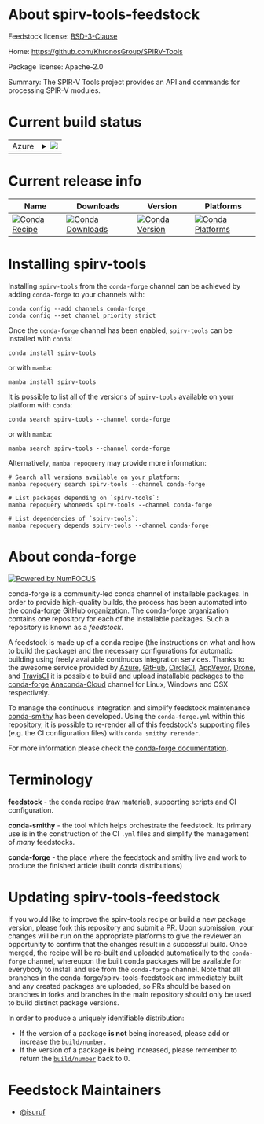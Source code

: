 About spirv-tools-feedstock
===========================

Feedstock license: [BSD-3-Clause](https://github.com/conda-forge/spirv-tools-feedstock/blob/main/LICENSE.txt)

Home: https://github.com/KhronosGroup/SPIRV-Tools

Package license: Apache-2.0

Summary: The SPIR-V Tools project provides an API and commands for processing SPIR-V modules.

Current build status
====================


<table>
    
  <tr>
    <td>Azure</td>
    <td>
      <details>
        <summary>
          <a href="https://dev.azure.com/conda-forge/feedstock-builds/_build/latest?definitionId=19223&branchName=main">
            <img src="https://dev.azure.com/conda-forge/feedstock-builds/_apis/build/status/spirv-tools-feedstock?branchName=main">
          </a>
        </summary>
        <table>
          <thead><tr><th>Variant</th><th>Status</th></tr></thead>
          <tbody><tr>
              <td>linux_64</td>
              <td>
                <a href="https://dev.azure.com/conda-forge/feedstock-builds/_build/latest?definitionId=19223&branchName=main">
                  <img src="https://dev.azure.com/conda-forge/feedstock-builds/_apis/build/status/spirv-tools-feedstock?branchName=main&jobName=linux&configuration=linux%20linux_64_" alt="variant">
                </a>
              </td>
            </tr><tr>
              <td>linux_aarch64</td>
              <td>
                <a href="https://dev.azure.com/conda-forge/feedstock-builds/_build/latest?definitionId=19223&branchName=main">
                  <img src="https://dev.azure.com/conda-forge/feedstock-builds/_apis/build/status/spirv-tools-feedstock?branchName=main&jobName=linux&configuration=linux%20linux_aarch64_" alt="variant">
                </a>
              </td>
            </tr><tr>
              <td>linux_ppc64le</td>
              <td>
                <a href="https://dev.azure.com/conda-forge/feedstock-builds/_build/latest?definitionId=19223&branchName=main">
                  <img src="https://dev.azure.com/conda-forge/feedstock-builds/_apis/build/status/spirv-tools-feedstock?branchName=main&jobName=linux&configuration=linux%20linux_ppc64le_" alt="variant">
                </a>
              </td>
            </tr><tr>
              <td>osx_64</td>
              <td>
                <a href="https://dev.azure.com/conda-forge/feedstock-builds/_build/latest?definitionId=19223&branchName=main">
                  <img src="https://dev.azure.com/conda-forge/feedstock-builds/_apis/build/status/spirv-tools-feedstock?branchName=main&jobName=osx&configuration=osx%20osx_64_" alt="variant">
                </a>
              </td>
            </tr><tr>
              <td>osx_arm64</td>
              <td>
                <a href="https://dev.azure.com/conda-forge/feedstock-builds/_build/latest?definitionId=19223&branchName=main">
                  <img src="https://dev.azure.com/conda-forge/feedstock-builds/_apis/build/status/spirv-tools-feedstock?branchName=main&jobName=osx&configuration=osx%20osx_arm64_" alt="variant">
                </a>
              </td>
            </tr><tr>
              <td>win_64</td>
              <td>
                <a href="https://dev.azure.com/conda-forge/feedstock-builds/_build/latest?definitionId=19223&branchName=main">
                  <img src="https://dev.azure.com/conda-forge/feedstock-builds/_apis/build/status/spirv-tools-feedstock?branchName=main&jobName=win&configuration=win%20win_64_" alt="variant">
                </a>
              </td>
            </tr>
          </tbody>
        </table>
      </details>
    </td>
  </tr>
</table>

Current release info
====================

| Name | Downloads | Version | Platforms |
| --- | --- | --- | --- |
| [![Conda Recipe](https://img.shields.io/badge/recipe-spirv--tools-green.svg)](https://anaconda.org/conda-forge/spirv-tools) | [![Conda Downloads](https://img.shields.io/conda/dn/conda-forge/spirv-tools.svg)](https://anaconda.org/conda-forge/spirv-tools) | [![Conda Version](https://img.shields.io/conda/vn/conda-forge/spirv-tools.svg)](https://anaconda.org/conda-forge/spirv-tools) | [![Conda Platforms](https://img.shields.io/conda/pn/conda-forge/spirv-tools.svg)](https://anaconda.org/conda-forge/spirv-tools) |

Installing spirv-tools
======================

Installing `spirv-tools` from the `conda-forge` channel can be achieved by adding `conda-forge` to your channels with:

```
conda config --add channels conda-forge
conda config --set channel_priority strict
```

Once the `conda-forge` channel has been enabled, `spirv-tools` can be installed with `conda`:

```
conda install spirv-tools
```

or with `mamba`:

```
mamba install spirv-tools
```

It is possible to list all of the versions of `spirv-tools` available on your platform with `conda`:

```
conda search spirv-tools --channel conda-forge
```

or with `mamba`:

```
mamba search spirv-tools --channel conda-forge
```

Alternatively, `mamba repoquery` may provide more information:

```
# Search all versions available on your platform:
mamba repoquery search spirv-tools --channel conda-forge

# List packages depending on `spirv-tools`:
mamba repoquery whoneeds spirv-tools --channel conda-forge

# List dependencies of `spirv-tools`:
mamba repoquery depends spirv-tools --channel conda-forge
```


About conda-forge
=================

[![Powered by
NumFOCUS](https://img.shields.io/badge/powered%20by-NumFOCUS-orange.svg?style=flat&colorA=E1523D&colorB=007D8A)](https://numfocus.org)

conda-forge is a community-led conda channel of installable packages.
In order to provide high-quality builds, the process has been automated into the
conda-forge GitHub organization. The conda-forge organization contains one repository
for each of the installable packages. Such a repository is known as a *feedstock*.

A feedstock is made up of a conda recipe (the instructions on what and how to build
the package) and the necessary configurations for automatic building using freely
available continuous integration services. Thanks to the awesome service provided by
[Azure](https://azure.microsoft.com/en-us/services/devops/), [GitHub](https://github.com/),
[CircleCI](https://circleci.com/), [AppVeyor](https://www.appveyor.com/),
[Drone](https://cloud.drone.io/welcome), and [TravisCI](https://travis-ci.com/)
it is possible to build and upload installable packages to the
[conda-forge](https://anaconda.org/conda-forge) [Anaconda-Cloud](https://anaconda.org/)
channel for Linux, Windows and OSX respectively.

To manage the continuous integration and simplify feedstock maintenance
[conda-smithy](https://github.com/conda-forge/conda-smithy) has been developed.
Using the ``conda-forge.yml`` within this repository, it is possible to re-render all of
this feedstock's supporting files (e.g. the CI configuration files) with ``conda smithy rerender``.

For more information please check the [conda-forge documentation](https://conda-forge.org/docs/).

Terminology
===========

**feedstock** - the conda recipe (raw material), supporting scripts and CI configuration.

**conda-smithy** - the tool which helps orchestrate the feedstock.
                   Its primary use is in the construction of the CI ``.yml`` files
                   and simplify the management of *many* feedstocks.

**conda-forge** - the place where the feedstock and smithy live and work to
                  produce the finished article (built conda distributions)


Updating spirv-tools-feedstock
==============================

If you would like to improve the spirv-tools recipe or build a new
package version, please fork this repository and submit a PR. Upon submission,
your changes will be run on the appropriate platforms to give the reviewer an
opportunity to confirm that the changes result in a successful build. Once
merged, the recipe will be re-built and uploaded automatically to the
`conda-forge` channel, whereupon the built conda packages will be available for
everybody to install and use from the `conda-forge` channel.
Note that all branches in the conda-forge/spirv-tools-feedstock are
immediately built and any created packages are uploaded, so PRs should be based
on branches in forks and branches in the main repository should only be used to
build distinct package versions.

In order to produce a uniquely identifiable distribution:
 * If the version of a package **is not** being increased, please add or increase
   the [``build/number``](https://docs.conda.io/projects/conda-build/en/latest/resources/define-metadata.html#build-number-and-string).
 * If the version of a package **is** being increased, please remember to return
   the [``build/number``](https://docs.conda.io/projects/conda-build/en/latest/resources/define-metadata.html#build-number-and-string)
   back to 0.

Feedstock Maintainers
=====================

* [@isuruf](https://github.com/isuruf/)

